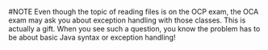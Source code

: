 #NOTE
Even though the topic of reading files is on the OCP exam, 
the OCA exam may ask you about exception handling with those classes. 
This is actually a gift. When you see such a question, you know 
the problem has to be about basic Java syntax or exception handling!
